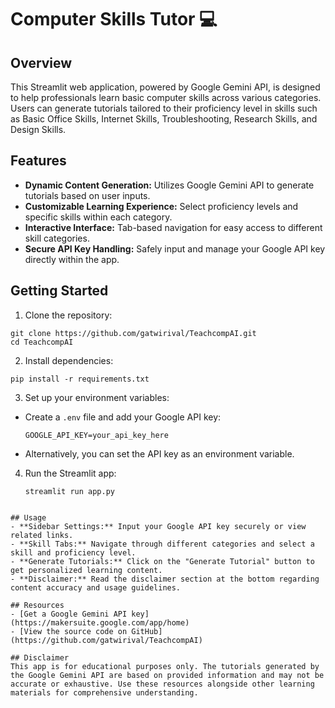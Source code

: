 # Computer Skills Tutor 💻

## Overview
This Streamlit web application, powered by Google Gemini API, is designed to help professionals learn basic computer skills across various categories. Users can generate tutorials tailored to their proficiency level in skills such as Basic Office Skills, Internet Skills, Troubleshooting, Research Skills, and Design Skills.

## Features
- **Dynamic Content Generation:** Utilizes Google Gemini API to generate tutorials based on user inputs.
- **Customizable Learning Experience:** Select proficiency levels and specific skills within each category.
- **Interactive Interface:** Tab-based navigation for easy access to different skill categories.
- **Secure API Key Handling:** Safely input and manage your Google API key directly within the app.

## Getting Started
1. Clone the repository:
```
git clone https://github.com/gatwirival/TeachcompAI.git
cd TeachcompAI
```
2. Install dependencies:
```
pip install -r requirements.txt
```
3. Set up your environment variables:
- Create a `.env` file and add your Google API key:
  ```
  GOOGLE_API_KEY=your_api_key_here
  ```
- Alternatively, you can set the API key as an environment variable.

4. Run the Streamlit app:
   ```
   streamlit run app.py
```

## Usage
- **Sidebar Settings:** Input your Google API key securely or view related links.
- **Skill Tabs:** Navigate through different categories and select a skill and proficiency level.
- **Generate Tutorials:** Click on the "Generate Tutorial" button to get personalized learning content.
- **Disclaimer:** Read the disclaimer section at the bottom regarding content accuracy and usage guidelines.

## Resources
- [Get a Google Gemini API key](https://makersuite.google.com/app/home)
- [View the source code on GitHub](https://github.com/gatwirival/TeachcompAI)

## Disclaimer
This app is for educational purposes only. The tutorials generated by the Google Gemini API are based on provided information and may not be accurate or exhaustive. Use these resources alongside other learning materials for comprehensive understanding.

